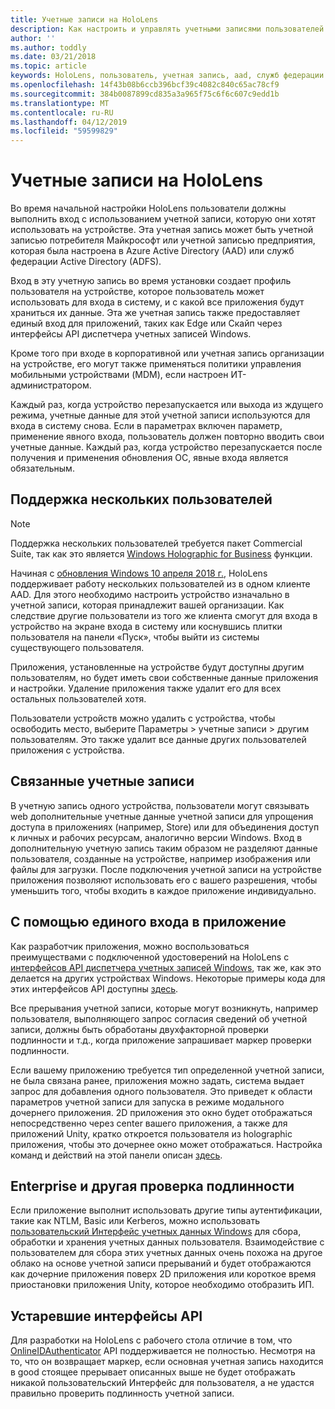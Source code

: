 ```yaml
---
title: Учетные записи на HoloLens
description: Как настроить и управлять учетными записями пользователей на HoloLens.
author: ''
ms.author: toddly
ms.date: 03/21/2018
ms.topic: article
keywords: HoloLens, пользователь, учетная запись, aad, служб федерации Active Directory, учетная запись Майкрософт, msa, учетные данные
ms.openlocfilehash: 14f43b08b6ccb396bcf39c4082c840c65ac78cf9
ms.sourcegitcommit: 384b0087899cd835a3a965f75c6f6c607c9edd1b
ms.translationtype: MT
ms.contentlocale: ru-RU
ms.lasthandoff: 04/12/2019
ms.locfileid: "59599829"
---
```

# <a name="accounts-on-hololens"></a>Учетные записи на HoloLens

Во время начальной настройки HoloLens пользователи должны выполнить вход с использованием учетной записи, которую они хотят использовать на устройстве. Эта учетная запись может быть учетной записью потребителя Майкрософт или учетной записью предприятия, которая была настроена в Azure Active Directory (AAD) или служб федерации Active Directory (ADFS).

Вход в эту учетную запись во время установки создает профиль пользователя на устройстве, которое пользователь может использовать для входа в систему, и с какой все приложения будут храниться их данные. Эта же учетная запись также предоставляет единый вход для приложений, таких как Edge или Скайп через интерфейсы API диспетчера учетных записей Windows.

Кроме того при входе в корпоративной или учетная запись организации на устройстве, его могут также применяться политики управления мобильными устройствами (MDM), если настроен ИТ-администратором.

Каждый раз, когда устройство перезапускается или выхода из ждущего режима, учетные данные для этой учетной записи используются для входа в систему снова. Если в параметрах включен параметр, применение явного входа, пользователь должен повторно вводить свои учетные данные. Каждый раз, когда устройство перезапускается после получения и применения обновления ОС, явные входа является обязательным.

## <a name="multi-user-support"></a>Поддержка нескольких пользователей

>[!NOTE]
>Поддержка нескольких пользователей требуется пакет Commercial Suite, так как это является [Windows Holographic for Business](https://docs.microsoft.com/hololens/hololens-upgrade-enterprise) функции.

Начиная с [обновления Windows 10 апреля 2018 г.](release-notes-april-2018.md), HoloLens поддерживает работу нескольких пользователей из в одном клиенте AAD. Для этого необходимо настроить устройство изначально в учетной записи, которая принадлежит вашей организации. Как следствие другие пользователи из того же клиента смогут для входа в устройство на экране входа в систему или коснувшись плитки пользователя на панели «Пуск», чтобы выйти из системы существующего пользователя. 

Приложения, установленные на устройстве будут доступны другим пользователям, но будет иметь свои собственные данные приложения и настройки. Удаление приложения также удалит его для всех остальных пользователей хотя. 

Пользователи устройств можно удалить с устройства, чтобы освободить место, выберите Параметры > учетные записи > другим пользователям. Это также удалит все данные других пользователей приложения с устройства. 

## <a name="linked-accounts"></a>Связанные учетные записи

В учетную запись одного устройства, пользователи могут связывать web дополнительные учетные данные учетной записи для упрощения доступа в приложениях (например, Store) или для объединения доступ к личных и рабочих ресурсам, аналогично версии Windows. Вход в дополнительную учетную запись таким образом не разделяют данные пользователя, созданные на устройстве, например изображения или файлы для загрузки. После подключения учетной записи на устройстве приложения позволяют использовать его с вашего разрешения, чтобы уменьшить того, чтобы входить в каждое приложение индивидуально.

## <a name="using-single-sign-on-within-an-app"></a>С помощью единого входа в приложение

Как разработчик приложения, можно воспользоваться преимуществами с подключенной удостоверений на HoloLens с [интерфейсов API диспетчера учетных записей Windows](https://msdn.microsoft.com/library/windows/apps/xaml/windows.security.authentication.web.core.aspx), так же, как это делается на других устройствах Windows. Некоторые примеры кода для этих интерфейсов API доступны [здесь](http://go.microsoft.com/fwlink/p/?LinkId=620621).

Все прерывания учетной записи, которые могут возникнуть, например пользователя, выполняющего запрос согласия сведений об учетной записи, должны быть обработаны двухфакторной проверки подлинности и т.д., когда приложение запрашивает маркер проверки подлинности.

Если вашему приложению требуется тип определенной учетной записи, не была связана ранее, приложения можно задать, система выдает запрос для добавления одного пользователя. Это приведет к области параметров учетной записи для запуска в режиме модального дочернего приложения. 2D приложения это окно будет отображаться непосредственно через center вашего приложения, а также для приложений Unity, кратко откроется пользователя из holographic приложения, чтобы это дочернее окно может отображаться. Настройка команд и действий на этой панели описан [здесь](https://msdn.microsoft.com/library/windows/apps/windows.ui.applicationsettings.webaccountcommand.aspx).

## <a name="enterprise-and-other-authentication"></a>Enterprise и другая проверка подлинности

Если приложение выполнит использовать другие типы аутентификации, такие как NTLM, Basic или Kerberos, можно использовать [пользовательский Интерфейс учетных данных Windows](https://msdn.microsoft.com/library/windows/apps/windows.security.credentials.ui.aspx) для сбора, обработки и хранения учетных данных пользователя. Взаимодействие с пользователем для сбора этих учетных данных очень похожа на другое облако на основе учетной записи прерываний и будет отображаются как дочерние приложения поверх 2D приложения или короткое время приостановки приложения Unity, которое необходимо отобразить ИП.

## <a name="deprecated-apis"></a>Устаревшие интерфейсы API

Для разработки на HoloLens с рабочего стола отличие в том, что [OnlineIDAuthenticator](https://msdn.microsoft.com/library/windows/apps/windows.security.authentication.onlineid.onlineidauthenticator.aspx) API поддерживается не полностью. Несмотря на то, что он возвращает маркер, если основная учетная запись находится в good стоящее прерывает описанных выше не будет отображать никакой пользовательский Интерфейс для пользователя, а не удастся правильно проверить подлинность учетной записи.


